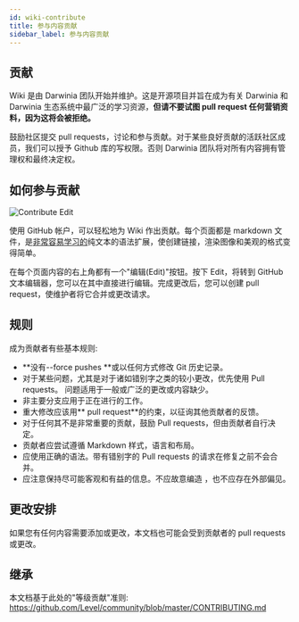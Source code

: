```yaml
---
id: wiki-contribute
title: 参与内容贡献
sidebar_label: 参与内容贡献
---
```


## 贡献
Wiki 是由 Darwinia 团队开始并维护。这是开源项目并旨在成为有关 Darwinia 和 Darwinia 生态系统中最广泛的学习资源，**但请不要试图 pull request 任何营销资料，因为这将会被拒绝。**

鼓励社区提交 pull requests，讨论和参与贡献。对于某些良好贡献的活跃社区成员，我们可以授予 Github 库的写权限。否则 Darwinia 团队将对所有内容拥有管理权和最终决定权。

## 如何参与贡献

![Contribute Edit](assets/contribute-edit.png)

使用 GitHub 帐户，可以轻松地为 Wiki 作出贡献。每个页面都是 markdown 文件，是[非常容易学习的](https://guides.github.com/features/mastering-markdown/)纯文本的语法扩展，使创建链接，渲染图像和美观的格式变得简单。

在每个页面内容的右上角都有一个"编辑(Edit)"按钮。按下 Edit，将转到 GitHub 文本编辑器，您可以在其中直接进行编辑。完成更改后，您可以创建 pull request，使维护者将它合并或更改请求。

## 规则
成为贡献者有些基本规则:

- **没有--force pushes **或以任何方式修改 Git 历史记录。
- 对于某些问题，尤其是对于诸如错别字之类的较小更改，优先使用 Pull requests。 问题适用于一般或广泛的更改或内容缺少。
- 非主要分支应用于正在进行的工作。
- 重大修改应该用** pull request**的约束，以征询其他贡献者的反馈。
- 对于任何其不是非常重要的贡献，鼓励 Pull requests，但由贡献者自行决定。
- 贡献者应尝试遵循 Markdown 样式，语言和布局。
- 应使用正确的语法。带有错别字的 Pull requests 的请求在修复之前不会合并。
- 应注意保持尽可能客观和有益的信息。不应故意编造 ，也不应存在外部偏见。

## 更改安排
如果您有任何内容需要添加或更改，本文档也可能会受到贡献者的 pull requests 或更改。

## 继承
本文档基于此处的"等级贡献"准则: https://github.com/Level/community/blob/master/CONTRIBUTING.md

